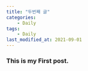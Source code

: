 ```yaml
---
title: "두번째 글"
categories:
    - Daily
tags:
    - Daily
last_modified_at: 2021-09-01
---
```



### This is my First post.

